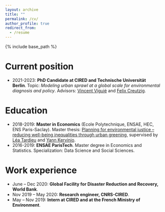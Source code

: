 ```yaml
---
layout: archive
title: ""
permalink: /cv/
author_profile: true
redirect_from:
  - /resume
---
```


{% include base_path %}

Current position
======
* 2021-2023: **PhD Candidate at CIRED and Technische Universität Berlin**. Topic: *Modeling urban sprawl at a global scale for environmental diagnosis and policy*. Advisors: [Vincent Viguié](https://www.vincentviguie.com/) and [Felix Creutzig](https://www.mcc-berlin.net/en/about/team/creutzig-felix.html).
  
Education
======
* 2018-2019: **Master in Economics** (Ecole Polytechnique, ENSAE, HEC, ENS Paris-Saclay). Master thesis: [Planning for environmental justice – reducing well-being inequalities through urban greening](https://doi.org/10.1016/j.envsci.2020.03.017), supervised by [Léa Tardieu](https://leatardieu.wordpress.com/) and [Yann Kervinio](https://www.centre-cired.fr/yann-kervinio/).
* 2016-2019: **ENSAE ParisTech**. Master degree in Economics and Statistics. Specialization: Data Science and Social Sciences.

Work experience
======
* June – Dec 2020: **Global Facility for Disaster Reduction and Recovery, World Bank**.
* Nov 2019 – May 2020: **Research engineer, CNRS-CIRED**.
* May – Nov 2019: **Intern at CIRED and at the French Ministry of Environment**. 
